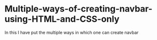 # Multiple-ways-of-creating-navbar-using-HTML-and-CSS-only
In this I have put the multiple ways in which one can create navbar

